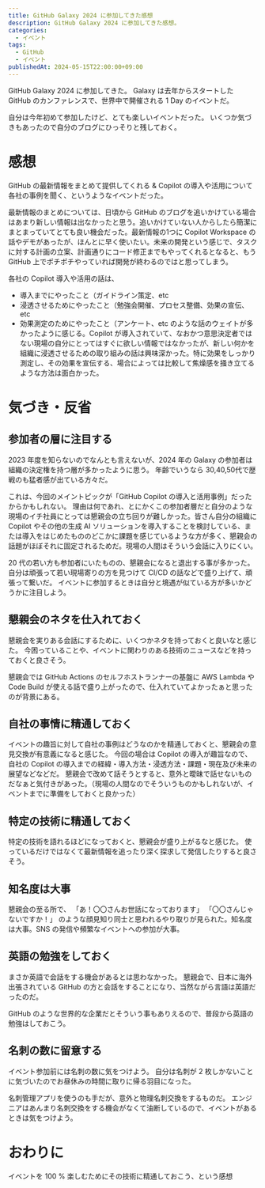 ```yaml
---
title: GitHub Galaxy 2024 に参加してきた感想
description: GitHub Galaxy 2024 に参加してきた感想。
categories:
  - イベント
tags:
  - GitHub
  - イベント
publishedAt: 2024-05-15T22:00:00+09:00
---
```


GitHub Galaxy 2024 に参加してきた。
Galaxy は去年からスタートした GitHub のカンファレンスで、世界中で開催される 1 Day のイベントだ。

自分は今年初めて参加したけど、とても楽しいイベントだった。
いくつか気づきもあったので自分のブログにひっそりと残しておく。

# 感想
GitHub の最新情報をまとめて提供してくれる & Copilot の導入や活用について各社の事例を聞く、というようなイベントだった。

最新情報のまとめについては、日頃から GitHub のブログを追いかけている場合はあまり新しい情報は出なかったと思う。追いかけていない人からしたら簡潔にまとまっていてとても良い機会だった。最新情報の1つに Copilot Workspace の話やデモがあったが、ほんとに早く使いたい。未来の開発という感じで、タスクに対する計画の立案、計画通りにコード修正までもやってくれるとなると、もう GitHub 上でポチポチやっていれば開発が終わるのではと思ってしまう。

各社の Copilot 導入や活用の話は、
- 導入までにやったこと（ガイドライン策定、etc
- 浸透させるためにやったこと（勉強会開催、プロセス整備、効果の宣伝、etc
- 効果測定のためにやったこと（アンケート、etc
のような話のウェイトが多かったように感じる。Copilot が導入されていて、なおかつ意思決定者ではない現場の自分にとってはすぐに欲しい情報ではなかったが、新しい何かを組織に浸透させるための取り組みの話は興味深かった。特に効果をしっかり測定し、その効果を宣伝する、場合によっては比較して焦燥感を掻き立てるような方法は面白かった。

# 気づき・反省
## 参加者の層に注目する
2023 年度を知らないのでなんとも言えないが、2024 年の Galaxy の参加者は組織の決定権を持つ層が多かったように思う。
年齢でいうなら 30,40,50代で歴戦のも猛者感が出ている方々だ。

これは、今回のメイントピックが「GitHub Copilot の導入と活用事例」だったからかもしれない。
理由は何であれ、とにかくこの参加者層だと自分のような現場のイチ社員にとっては懇親会の立ち回りが難しかった。皆さん自分の組織に Copilot やその他の生成 AI ソリューションを導入することを検討している、または導入をはじめたもののどこかに課題を感じているような方が多く、懇親会の話題がほぼそれに固定されるためだ。現場の人間はそういう会話に入りにくい。

20 代の若い方も参加者にいたものの、懇親会になると退出する事が多かった。自分は頑張って若い現場寄りの方を見つけて CI/CD の話などで盛り上げて、頑張って繋いだ。
イベントに参加するときは自分と境遇が似ている方が多いかどうかに注目しよう。

## 懇親会のネタを仕入れておく
懇親会を実りある会話にするために、いくつかネタを持っておくと良いなと感じた。
今困っていることや、イベントに関わりのある技術のニュースなどを持っておくと良さそう。

懇親会では GitHub Actions のセルフホストランナーの基盤に AWS Lambda や Code Build が使える話で盛り上がったので、仕入れていてよかったぁと思ったのが背景にある。

## 自社の事情に精通しておく
イベントの趣旨に対して自社の事例はどうなのかを精通しておくと、懇親会の意見交換が有意義になると感じた。
今回の場合は Copilot の導入が趣旨なので、自社の Copilot の導入までの経緯・導入方法・浸透方法・課題・現在及び未来の展望などなどだ。
懇親会で改めて話そうとすると、意外と曖昧で話せないものだなぁと気付きがあった。（現場の人間なのでそういうものかもしれないが、イベントまでに準備をしておくと良かった）

## 特定の技術に精通しておく
特定の技術を語れるほどになっておくと、懇親会が盛り上がるなと感じた。
使っているだけではなくて最新情報を追ったり深く探求して発信したりすると良さそう。

## 知名度は大事
懇親会の至る所で、
「あ！〇〇さんお世話になっております」
「〇〇さんじゃないですか！」
のような顔見知り同士と思われるやり取りが見られた。知名度は大事。SNS の発信や頻繁なイベントへの参加が大事。

## 英語の勉強をしておく
まさか英語で会話をする機会があるとは思わなかった。
懇親会で、日本に海外出張されている GitHub の方と会話をすることになり、当然ながら言語は英語だったのだ。

GitHub のような世界的な企業だとそういう事もありえるので、普段から英語の勉強はしておこう。

## 名刺の数に留意する
イベント参加前には名刺の数に気をつけよう。
自分は名刺が 2 枚しかないことに気づいたのでお昼休みの時間に取りに帰る羽目になった。

名刺管理アプリを使うのも手だが、意外と物理名刺交換をするものだ。
エンジニアはあんまり名刺交換をする機会がなくて油断しているので、イベントがあるときは気をつけよう。

# おわりに
イベントを 100 % 楽しむためにその技術に精通しておこう、という感想